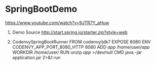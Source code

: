 # SpringBootDemo


https://www.youtube.com/watch?v=9JTR7Y_aHuw


1. Demo Source
http://start.spring.io/starter.zip?style=web

2. CodenvySpringBootRunner
FROM codenvy/jdk7
EXPOSE 8080
ENV CODENVY_APP_PORT_8080_HTTP 8080
ADD $app$ /home/user/$app$
WORKDIR /home/user/
RUN unzip $app$ >/dev/null
CMD java -jar application.jar 2>&1 run



